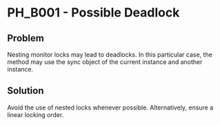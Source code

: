 # PH_B001 - Possible Deadlock

## Problem

Nesting monitor locks may lead to deadlocks. In this particular case, the method may use the sync object of the current instance and another instance.

## Solution

Avoid the use of nested locks whenever possible. Alternatively, ensure a linear locking order.